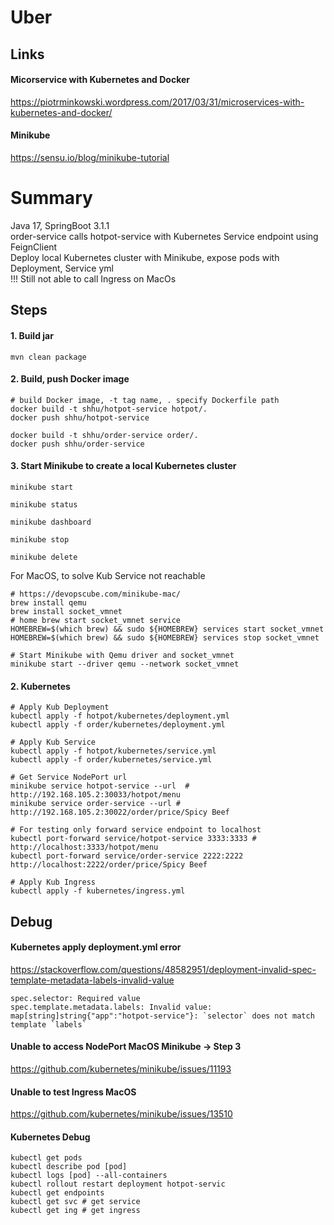 # Uber
## Links
#### Micorservice with Kubernetes and Docker
https://piotrminkowski.wordpress.com/2017/03/31/microservices-with-kubernetes-and-docker/

#### Minikube
https://sensu.io/blog/minikube-tutorial

# Summary
Java 17, SpringBoot 3.1.1 <br>
order-service calls hotpot-service with Kubernetes Service endpoint using FeignClient <br>
Deploy local Kubernetes cluster with Minikube, expose pods with Deployment, Service yml <br>
!!! Still not able to call Ingress on MacOs

## Steps
#### 1. Build jar
```
mvn clean package
```

#### 2. Build, push Docker image
```
# build Docker image, -t tag name, . specify Dockerfile path
docker build -t shhu/hotpot-service hotpot/.
docker push shhu/hotpot-service

docker build -t shhu/order-service order/.
docker push shhu/order-service
```

#### 3. Start Minikube to create a local Kubernetes cluster

```
minikube start

minikube status

minikube dashboard

minikube stop

minikube delete
```

For MacOS, to solve Kub Service not reachable
```
# https://devopscube.com/minikube-mac/
brew install qemu
brew install socket_vmnet
# home brew start socket_vmnet service
HOMEBREW=$(which brew) && sudo ${HOMEBREW} services start socket_vmnet
HOMEBREW=$(which brew) && sudo ${HOMEBREW} services stop socket_vmnet

# Start Minikube with Qemu driver and socket_vmnet
minikube start --driver qemu --network socket_vmnet
```

#### 2. Kubernetes 
```
# Apply Kub Deployment
kubectl apply -f hotpot/kubernetes/deployment.yml
kubectl apply -f order/kubernetes/deployment.yml

# Apply Kub Service
kubectl apply -f hotpot/kubernetes/service.yml
kubectl apply -f order/kubernetes/service.yml

# Get Service NodePort url
minikube service hotpot-service --url  # http://192.168.105.2:30033/hotpot/menu
minikube service order-service --url # http://192.168.105.2:30022/order/price/Spicy Beef

# For testing only forward service endpoint to localhost
kubectl port-forward service/hotpot-service 3333:3333 # http://localhost:3333/hotpot/menu
kubectl port-forward service/order-service 2222:2222 http://localhost:2222/order/price/Spicy Beef 

# Apply Kub Ingress
kubectl apply -f kubernetes/ingress.yml
```

## Debug
#### Kubernetes apply deployment.yml error
https://stackoverflow.com/questions/48582951/deployment-invalid-spec-template-metadata-labels-invalid-value
```
spec.selector: Required value
spec.template.metadata.labels: Invalid value: map[string]string{"app":"hotpot-service"}: `selector` does not match template `labels`
```

#### Unable to access NodePort MacOS Minikube -> Step 3
https://github.com/kubernetes/minikube/issues/11193

#### Unable to test Ingress MacOS
https://github.com/kubernetes/minikube/issues/13510

#### Kubernetes Debug
```
kubectl get pods
kubectl describe pod [pod]
kubectl logs [pod] --all-containers
kubectl rollout restart deployment hotpot-servic
kubectl get endpoints
kubectl get svc # get service
kubectl get ing # get ingress
```

